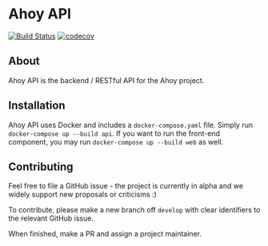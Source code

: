 # Ahoy API
[![Build Status](https://travis-ci.org/aelawson/ahoy-api.svg?branch=develop)](https://travis-ci.org/aelawson/ahoy-api)
[![codecov](https://codecov.io/gh/aelawson/ahoy-api/branch/develop/graph/badge.svg)](https://codecov.io/gh/aelawson/ahoy-api)

## About

Ahoy API is the backend / RESTful API for the Ahoy project.

## Installation

Ahoy API uses Docker and includes a `docker-compose.yaml` file. Simply run `docker-compose up --build api`. If you want to run  the front-end component, you may run `docker-compose up --build web` as well.

## Contributing

Feel free to file a GitHub issue - the project is currently in alpha and we widely support new proposals or criticisms :)

To contribute, please make a new branch off `develop` with clear identifiers to the relevant GitHub issue.

When finished, make a PR and assign a project maintainer.